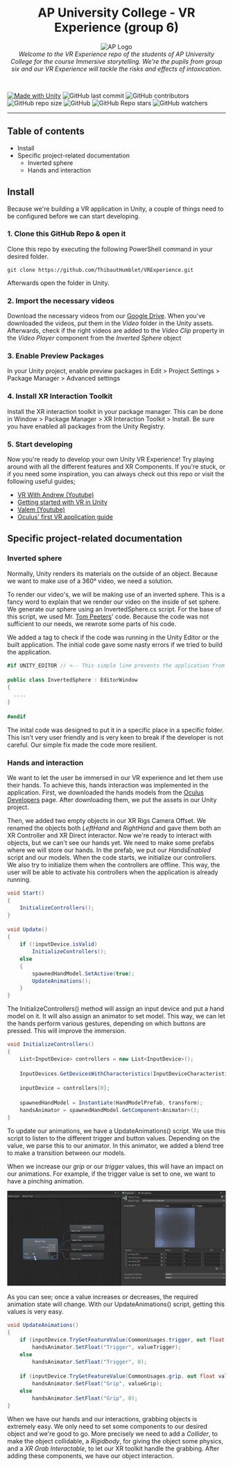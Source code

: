 <h1 align="center">AP University College - VR Experience (group 6)</h1>

<p align="center">
  <img src="https://upload.wikimedia.org/wikipedia/commons/6/62/Logo_Artesis_Plantijn_Hogeschool_Antwerpen.jpg" width="300" alt="AP Logo"/>
  <br>
    <i>Welcome to the VR Experience repo of the students of AP University College for the course Immersive storytelling. We're the pupils from group six and our VR Experience will tackle the risks and effects of intoxication. </i>
</p>
<br>

[![Made with Unity](https://img.shields.io/badge/Made%20with-Unity-57b9d3.svg?style=flat&logo=unity)](https://unity3d.com)  ![GitHub last commit](https://img.shields.io/github/last-commit/ThibautHumblet/VRExperience)  ![GitHub contributors](https://img.shields.io/github/contributors/ThibautHumblet/VRExperience)  ![GitHub repo size](https://img.shields.io/github/repo-size/ThibautHumblet/VRExperience)  ![GitHub](https://img.shields.io/github/license/ThibautHumblet/VRExperience)  ![GitHub Repo stars](https://img.shields.io/github/stars/ThibautHumblet/VRExperience?style=social)  ![GitHub watchers](https://img.shields.io/github/watchers/ThibautHumblet/VRExperience?style=social)

<hr>

## Table of contents
- Install
- Specific project-related documentation
  - Inverted sphere
  - Hands and interaction

## Install
Because we're building a VR application in Unity, a couple of things need to be configured before we can start developing.

### 1. Clone this GitHub Repo & open it
Clone this repo by executing the following PowerShell command in your desired folder.
````
git clone https://github.com/ThibautHumblet/VRExperience.git
````
Afterwards open the folder in Unity.

### 2. Import the necessary videos
Download the necessary videos from our [Google Drive](https://drive.google.com/drive/folders/1AhZGsppMoFCiUZs7fdNkun8_yRyc4pmh?usp=sharing). When you've downloaded the videos, put them in the *Video* folder in the Unity assets. Afterwards, check if the right videos are added to the *Video Clip* property in the *Video Player* component from the *Inverted Sphere* object 

### 3. Enable Preview Packages
In your Unity project, enable preview packages in Edit > Project Settings > Package Manager > Advanced settings

### 4. Install XR Interaction Toolkit
Install the XR interaction toolkit in your package manager. This can be done in Window > Package Manager > XR Interaction Toolkit > Install. Be sure you have enabled all packages from the Unity Registry. 

### 5. Start developing
Now you're ready to develop your own Unity VR Experience! Try playing around with all the different features and XR Components. If you're stuck, or if you need some inspiration, you can always check out this repo or visit the following useful guides;
- [VR With Andrew (Youtube)](https://www.youtube.com/channel/UCG8bDPqp3jykCGbx-CiL7VQ)
- [Getting started with VR in Unity](https://docs.unity3d.com/2019.3/Documentation/Manual/VROverview.html)
- [Valem (Youtube)](https://www.youtube.com/channel/UCPJlesN59MzHPPCp0Lg8sLw)
- [Oculus' first VR application guide](https://developer.oculus.com/documentation/unity/unity-tutorial/)

## Specific project-related documentation

### Inverted sphere
Normally, Unity renders its materials on the outside of an object. Because we want to make use of a 360° video, we need a solution.

To render our video's, we will be making use of an inverted sphere. This is a fancy word to explain that we render our video on the inside of set sphere. We generate our sphere using an InvertedSphere.cs script. For the base of this script, we used Mr. [Tom Peeters](https://github.com/tomptrs)' code. Because the code was not sufficient to our needs, we rewrote some parts of his code. 

We added a tag to check if the code was running in the Unity Editor or the built application. The initial code gave some nasty errors if we tried to build the application.
````cs
#if UNITY_EDITOR // <-- This simple line prevents the application from breaking if not in editor mode

public class InvertedSphere : EditorWindow 
{
  ....
}

#endif
````

The inital code was designed to put it in a specific place in a specific folder. This isn't very user friendly and is very keen to break if the developer is not careful. Our simple fix made the code more resilient.

### Hands and interaction
We want to let the user be immersed in our VR experience and let them use their hands. To achieve this, hands interaction was implemented in the application.
First, we downloaded the hands models from the [Oculus Developers](https://developer.oculus.com/downloads/package/oculus-hand-models/) page. After downloading them, we put the assets in our Unity project. 

Then, we added two empty objects in our XR Rigs Camera Offset. We renamed the objects both *LeftHand* and *RightHand* and gave them both an XR Controller and XR Direct interactor. Now we're ready to interact with objects, but we can't see our hands yet. We need to make some prefabs where we will store our hands. In the prefab, we put our *HandsEnabled* script and our models. When the code starts, we initialize our controllers. We also try to initialize them when the controllers are offline. This way, the user will be able to activate his controllers when the application is already running.
````cs
void Start()
{
    InitializeControllers();
}
    
void Update()
{
    if (!inputDevice.isValid)
        InitializeControllers();
    else
    {
        spawnedHandModel.SetActive(true);
        UpdateAnimations();
    }
}
````

The InitializeControllers() method will assign an input device and put a hand model on it. It will also assign an animator to set model. This way, we can let the hands perform various gestures, depending on which buttons are pressed. This will improve the immersion.
````cs
void InitializeControllers()
{
    List<InputDevice> controllers = new List<InputDevice>();
        
    InputDevices.GetDevicesWithCharacteristics(InputDeviceCharacteristics, controllers);

    inputDevice = controllers[0];

    spawnedHandModel = Instantiate(HandModelPrefab, transform);
    handsAnimator = spawnedHandModel.GetComponent<Animator>();
}
````

To update our animations, we have a UpdateAnimations() script. We use this script to listen to the different trigger and button values. Depending on the value, we parse this to our animator. In this animator, we added a blend tree to make a transition between our models.

When we increase our *grip* or our *trigger* values, this will have an impact on our animations. For example, if the trigger value is set to one, we want to have a pinching animation. 

<img src="/img/BlendTree.gif" alt="Animated blend tree example"/>

As you can see; once a value increases or decreases, the required animation state will change. With our UpdateAnimations() script, getting this values is very easy.

````cs
void UpdateAnimations()
{
    if (inputDevice.TryGetFeatureValue(CommonUsages.trigger, out float valueTrigger))
        handsAnimator.SetFloat("Trigger", valueTrigger);
    else
        handsAnimator.SetFloat("Trigger", 0);

    if (inputDevice.TryGetFeatureValue(CommonUsages.grip, out float valueGrip))
        handsAnimator.SetFloat("Grip", valueGrip);
    else
        handsAnimator.SetFloat("Grip", 0);
}
````

When we have our hands and our interactions, grabbing objects is extremely easy. We only need to set some components to our desired object and we're good to go. More precisely we need to add a *Collider*, to make the object collidable, a *Rigidbody*, for giving the object some physics, and a *XR Grab Interactable*, to let our XR toolkit handle the grabbing. After adding these components, we have our object interaction.
